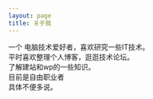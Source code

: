 ```yaml
---
layout: page
title: 关于我 
---
```


一个 电脑技术爱好者，喜欢研究一些IT技术。  
平时喜欢整理个人博客，逛逛技术论坛。  
了解建站和wp的一些知识。  
目前是自由职业者  
具体不便多说。





